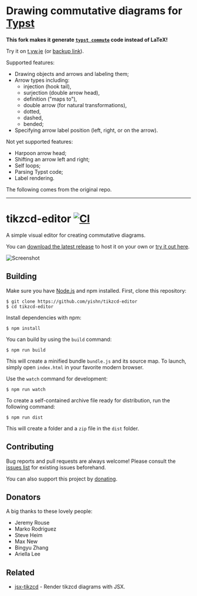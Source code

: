 # Drawing commutative diagrams for [Typst](https://typst.app)

**This fork makes it generate
[`typst commute`](https://gitlab.com/giacomogallina/commute) code instead of
LaTeX!**

Try it on [t.yw.je](https://t.yw.je) (or
[backup link](https://tikzcd-typst-editor.pages.dev/)).

Supported features:

- Drawing objects and arrows and labeling them;
- Arrow types including:
  - injection (hook tail),
  - surjection (double arrow head),
  - definition ("maps to"),
  - double arrow (for natural transformations),
  - dotted,
  - dashed,
  - bended;
- Specifying arrow label position (left, right, or on the arrow).

Not yet supported features:

- Harpoon arrow head;
- Shifting an arrow left and right;
- Self loops;
- Parsing Typst code;
- Label rendering.

The following comes from the original repo.

---

# tikzcd-editor [![CI](https://github.com/yishn/tikzcd-editor/workflows/CI/badge.svg)](https://github.com/yishn/tikzcd-editor/actions)

A simple visual editor for creating commutative diagrams.

You can
[download the latest release](https://github.com/yishn/tikzcd-editor/releases)
to host it on your own or [try it out here](https://tikzcd.yichuanshen.de/).

![Screenshot](./screenshot.png)

## Building

Make sure you have [Node.js](https://nodejs.org/) and npm installed. First,
clone this repository:

```
$ git clone https://github.com/yishn/tikzcd-editor
$ cd tikzcd-editor
```

Install dependencies with npm:

```
$ npm install
```

You can build by using the `build` command:

```
$ npm run build
```

This will create a minified bundle `bundle.js` and its source map. To launch,
simply open `index.html` in your favorite modern browser.

Use the `watch` command for development:

```
$ npm run watch
```

To create a self-contained archive file ready for distribution, run the
following command:

```
$ npm run dist
```

This will create a folder and a `zip` file in the `dist` folder.

## Contributing

Bug reports and pull requests are always welcome! Please consult the
[issues list](https://github.com/yishn/tikzcd-editor/issues) for existing issues
beforehand.

You can also support this project by [donating](https://paypal.me/yishn/4).

## Donators

A big thanks to these lovely people:

- Jeremy Rouse
- Marko Rodriguez
- Steve Heim
- Max New
- Bingyu Zhang
- Ariella Lee

## Related

- [jsx-tikzcd](https://github.com/yishn/jsx-tikzcd) - Render tikzcd diagrams
  with JSX.
